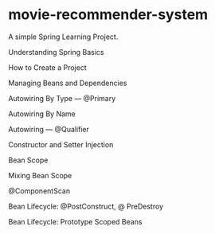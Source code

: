 # movie-recommender-system
A simple Spring Learning Project.


Understanding Spring Basics

How to Create a Project

Managing Beans and Dependencies

Autowiring By Type — @Primary

Autowiring By Name

Autowiring — @Qualifier

Constructor and Setter Injection

Bean Scope

Mixing Bean Scope

@ComponentScan

Bean Lifecycle: @PostConstruct, @ PreDestroy

Bean Lifecycle: Prototype Scoped Beans
